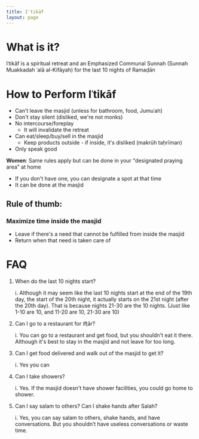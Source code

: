 ```yaml
---
title: Iʿtikāf
layout: page
---
```


# What is it?
Iʿtikāf is a spiritual retreat and an Emphasized Communal Sunnah (Sunnah Muakkadah ʿalā al-Kifāyah) for the last 10 nights of Ramaḍān

# How to Perform Iʿtikāf
* Can't leave the masjid (unless for bathroom, food, Jumuʿah)
* Don't stay silent (disliked, we're not monks)
* No intercourse/foreplay
   * It will invalidate the retreat
* Can eat/sleep/buy/sell in the masjid
   * Keep products outside - if inside, it's disliked (makrūh taḥrīman)
* Only speak good

**Women**: Same rules apply but can be done in your "designated praying area" at home
* If you don't have one, you can designate a spot at that time
* It can be done at the masjid

## **Rule of thumb**:
### Maximize time inside the masjid
   * Leave if there's a need that cannot be fulfilled from inside the masjid
   * Return when that need is taken care of

# FAQ
1. When do the last 10 nights start?

   i. Although it may seem like the last 10 nights start at the end of the 19th day, the start of the 20th night, it actually starts on the 21st night (after the 20th day). That is because nights 21-30 are the 10 nights. (Just like 1-10 are 10, and 11-20 are 10, 21-30 are 10)

1. Can I go to a restaurant for ifṭār?

   i. You can go to a restaurant and get food, but you shouldn't eat it there. Although it's best to stay in the masjid and not leave for too long.

1. Can I get food delivered and walk out of the masjid to get it?

   i. Yes you can

1. Can I take showers?

   i. Yes. If the masjid doesn't have shower facilities, you could go home to shower.

1. Can I say salam to others? Can I shake hands after Salah?

   i. Yes, you can say salam to others, shake hands, and have conversations. But you shouldn’t have useless conversations or waste time.